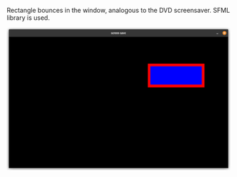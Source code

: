 Rectangle bounces in the window, analogous to the DVD screensaver.
SFML library is used.

![screenshot](dvd-bounce-screenshot.png)
